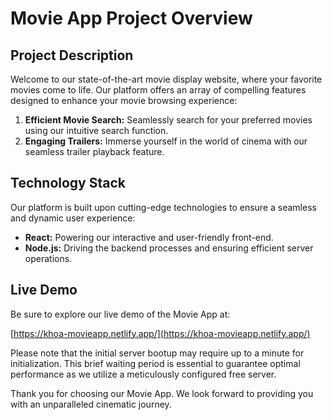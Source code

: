 # Movie App Project Overview

## Project Description

Welcome to our state-of-the-art movie display website, where your favorite movies come to life. Our platform offers an array of compelling features designed to enhance your movie browsing experience:

1. **Efficient Movie Search:** Seamlessly search for your preferred movies using our intuitive search function.
2. **Engaging Trailers:** Immerse yourself in the world of cinema with our seamless trailer playback feature.

## Technology Stack

Our platform is built upon cutting-edge technologies to ensure a seamless and dynamic user experience:

- **React:** Powering our interactive and user-friendly front-end.
- **Node.js:** Driving the backend processes and ensuring efficient server operations.

## Live Demo

Be sure to explore our live demo of the Movie App at:

[https://khoa-movieapp.netlify.app/](https://khoa-movieapp.netlify.app/)

Please note that the initial server bootup may require up to a minute for initialization. This brief waiting period is essential to guarantee optimal performance as we utilize a meticulously configured free server.

Thank you for choosing our Movie App. We look forward to providing you with an unparalleled cinematic journey.
